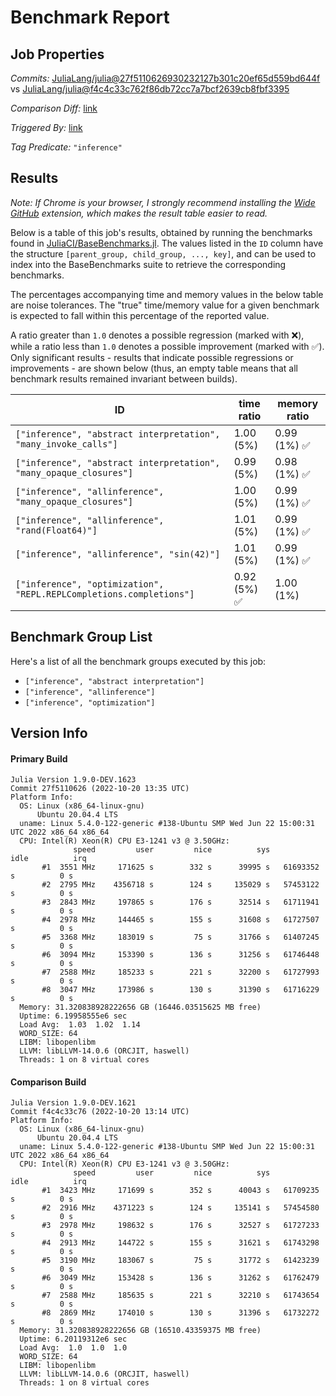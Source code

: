 # Benchmark Report

## Job Properties

*Commits:* [JuliaLang/julia@27f5110626930232127b301c20ef65d559bd644f](https://github.com/JuliaLang/julia/commit/27f5110626930232127b301c20ef65d559bd644f) vs [JuliaLang/julia@f4c4c33c762f86db72cc7a7bcf2639cb8fbf3395](https://github.com/JuliaLang/julia/commit/f4c4c33c762f86db72cc7a7bcf2639cb8fbf3395)

*Comparison Diff:* [link](https://github.com/JuliaLang/julia/compare/f4c4c33c762f86db72cc7a7bcf2639cb8fbf3395..27f5110626930232127b301c20ef65d559bd644f)

*Triggered By:* [link](https://github.com/JuliaLang/julia/pull/47244#issuecomment-1285552059)

*Tag Predicate:* `"inference"`

## Results

*Note: If Chrome is your browser, I strongly recommend installing the [Wide GitHub](https://chrome.google.com/webstore/detail/wide-github/kaalofacklcidaampbokdplbklpeldpj?hl=en)
extension, which makes the result table easier to read.*

Below is a table of this job's results, obtained by running the benchmarks found in
[JuliaCI/BaseBenchmarks.jl](https://github.com/JuliaCI/BaseBenchmarks.jl). The values
listed in the `ID` column have the structure `[parent_group, child_group, ..., key]`,
and can be used to index into the BaseBenchmarks suite to retrieve the corresponding
benchmarks.

The percentages accompanying time and memory values in the below table are noise tolerances. The "true"
time/memory value for a given benchmark is expected to fall within this percentage of the reported value.

A ratio greater than `1.0` denotes a possible regression (marked with :x:), while a ratio less
than `1.0` denotes a possible improvement (marked with :white_check_mark:). Only significant results - results
that indicate possible regressions or improvements - are shown below (thus, an empty table means that all
benchmark results remained invariant between builds).

| ID | time ratio | memory ratio |
|----|------------|--------------|
| `["inference", "abstract interpretation", "many_invoke_calls"]` | 1.00 (5%)  | 0.99 (1%) :white_check_mark: |
| `["inference", "abstract interpretation", "many_opaque_closures"]` | 0.99 (5%)  | 0.98 (1%) :white_check_mark: |
| `["inference", "allinference", "many_opaque_closures"]` | 1.00 (5%)  | 0.99 (1%) :white_check_mark: |
| `["inference", "allinference", "rand(Float64)"]` | 1.01 (5%)  | 0.99 (1%) :white_check_mark: |
| `["inference", "allinference", "sin(42)"]` | 1.01 (5%)  | 0.99 (1%) :white_check_mark: |
| `["inference", "optimization", "REPL.REPLCompletions.completions"]` | 0.92 (5%) :white_check_mark: | 1.00 (1%)  |

## Benchmark Group List

Here's a list of all the benchmark groups executed by this job:

- `["inference", "abstract interpretation"]`
- `["inference", "allinference"]`
- `["inference", "optimization"]`

## Version Info

#### Primary Build

```
Julia Version 1.9.0-DEV.1623
Commit 27f5110626 (2022-10-20 13:35 UTC)
Platform Info:
  OS: Linux (x86_64-linux-gnu)
      Ubuntu 20.04.4 LTS
  uname: Linux 5.4.0-122-generic #138-Ubuntu SMP Wed Jun 22 15:00:31 UTC 2022 x86_64 x86_64
  CPU: Intel(R) Xeon(R) CPU E3-1241 v3 @ 3.50GHz: 
              speed         user         nice          sys         idle          irq
       #1  3551 MHz     171625 s        332 s      39995 s   61693352 s          0 s
       #2  2795 MHz    4356718 s        124 s     135029 s   57453122 s          0 s
       #3  2843 MHz     197865 s        176 s      32514 s   61711941 s          0 s
       #4  2978 MHz     144465 s        155 s      31608 s   61727507 s          0 s
       #5  3368 MHz     183019 s         75 s      31766 s   61407245 s          0 s
       #6  3094 MHz     153390 s        136 s      31256 s   61746448 s          0 s
       #7  2588 MHz     185233 s        221 s      32200 s   61727993 s          0 s
       #8  3047 MHz     173986 s        130 s      31390 s   61716229 s          0 s
  Memory: 31.320838928222656 GB (16446.03515625 MB free)
  Uptime: 6.19958555e6 sec
  Load Avg:  1.03  1.02  1.14
  WORD_SIZE: 64
  LIBM: libopenlibm
  LLVM: libLLVM-14.0.6 (ORCJIT, haswell)
  Threads: 1 on 8 virtual cores

```

#### Comparison Build

```
Julia Version 1.9.0-DEV.1621
Commit f4c4c33c76 (2022-10-20 13:14 UTC)
Platform Info:
  OS: Linux (x86_64-linux-gnu)
      Ubuntu 20.04.4 LTS
  uname: Linux 5.4.0-122-generic #138-Ubuntu SMP Wed Jun 22 15:00:31 UTC 2022 x86_64 x86_64
  CPU: Intel(R) Xeon(R) CPU E3-1241 v3 @ 3.50GHz: 
              speed         user         nice          sys         idle          irq
       #1  3423 MHz     171699 s        352 s      40043 s   61709235 s          0 s
       #2  2916 MHz    4371223 s        124 s     135141 s   57454580 s          0 s
       #3  2978 MHz     198632 s        176 s      32527 s   61727233 s          0 s
       #4  2913 MHz     144722 s        155 s      31621 s   61743298 s          0 s
       #5  3190 MHz     183067 s         75 s      31772 s   61423239 s          0 s
       #6  3049 MHz     153428 s        136 s      31262 s   61762479 s          0 s
       #7  2588 MHz     185635 s        221 s      32210 s   61743654 s          0 s
       #8  2869 MHz     174010 s        130 s      31396 s   61732272 s          0 s
  Memory: 31.320838928222656 GB (16510.43359375 MB free)
  Uptime: 6.20119312e6 sec
  Load Avg:  1.0  1.0  1.0
  WORD_SIZE: 64
  LIBM: libopenlibm
  LLVM: libLLVM-14.0.6 (ORCJIT, haswell)
  Threads: 1 on 8 virtual cores

```
